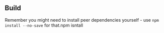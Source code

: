 
## Build

Remember you might need to install peer dependencies yourself - use `npm install --no-save` for that.npm isntall